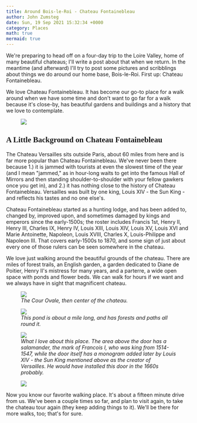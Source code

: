```yaml
---
title: Around Bois-le-Roi - Chateau Fontainebleau
author: John Zumsteg
date: Sun, 19 Sep 2021 15:32:34 +0000
category: Places
math: true
mermaid: true
---
```

We're preparing to head off on a four-day trip to the Loire Valley, home of many beautiful chateaus; I'll write a post about that when we return. In the meantime (and afterward) I'll try to post some pictures and scribblings about things we do around our home base, Bois-le-Roi. First up: Chateau Fontainebleau.

We love Chateau Fontainebleau. It has become our go-to place for a walk around when we have some time and don't want to go far for a walk because it's close-by, has beautiful gardens and buildings and a history that we love to contemplate.

<figure>
	<img src="{{site.url}}/assets/images/2021/09/DSC01293.jpg"/>
	<figcaption></figcaption>
</figure>


<h2 style="font-family: verdana;">A Little Background on Chateau Fontainebleau</h2>
The Chateau Versailles sits outside Paris, about 60 miles from here and is far more popular than Chateau Fontainebleau. We've never been there because 1.) it is jammed with tourists at even the slowest time of the year (and I mean "jammed," as in hour-long waits to get into the famous Hall of Mirrors and then standing shoulder-to-shoulder with your fellow gawkers once you get in), and 2.) it has nothing close to the history of Chateau Fontainebleau. Versailles was built by one king, Louis XIV - the Sun King - and reflects his tastes and no one else's.

Chateau Fontainebleau started as a hunting lodge, and has been added to, changed by, improved upon, and sometimes damaged by kings and emperors since the early-1500s; the roster includes Francis 1st, Henry II, Henry III, Charles IX, Henry IV, Louis XIII, Louis XIV, Louis XV, Louis XVI and Marie Antoinette, Napoleon, Louis XVIII, Charles X, Louis-Philippe and Napoleon III. That covers early-1500s to 1870, and some sign of just about every one of those rulers can be seen somewhere in the chateau.

We love just walking around the beautiful grounds of the chateau. There are miles of forest trails, an English garden, a garden dedicated to Diane de Poitier, Henry II's mistress for many years, and a parterre, a wide open space with ponds and flower beds. We can walk for hours if we want and we always have in sight that magnificent chateau.

<figure>
	<img src="{{site.url}}/assets/images/2021/09/DSC01285.jpg"/>
	<figcaption><em>The Cour Ovale, then center of the chateau.</em></figcaption>
</figure>



<figure>
	<img src="{{site.url}}/assets/images/2021/09/DSC01288.jpg"/>
	<figcaption><em>This pond is about a mile long, and has forests and paths all round it.</em></figcaption>
</figure>



<figure>
	<img src="{{site.url}}/assets/images/2021/09/DSC01249.jpg"/>
	<figcaption><em>What I love about this place. The area above the door has a salamander, the mark of Francois I, who was king from 1514-1547, while the door itself has a monogram added later by Louis XIV - the Sun King mentioned above as the creator of Versailles. He would have installed this door in the 1660s probably.</em></figcaption>
</figure>



<figure>
	<img src="{{site.url}}/assets/images/2021/09/DSC01287.jpg"/>
	<figcaption></figcaption>
</figure>


Now you know our favorite walking place. It's about a fifteen minute drive from us. We've been a couple times so far, and plan to visit again, to take the chateau tour again (they keep adding things to it). We'll be there for more walks, too; that's for sure.
